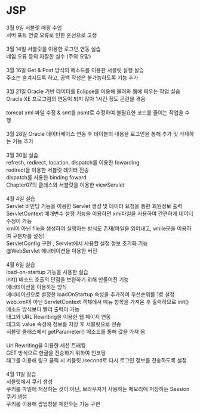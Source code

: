 # JSP
3월 9일 서블릿 매핑 수업<br>
서버 포트 연결 오류로 인한 혼선으로 고생<br><br>
3월 14일 서블릿을 이용한 로그인 연동 실습<br>
네임 오류 등의 자잘한 실수 (주의 요망)<br><br>
3월 16일 Get & Post 방식의 메소드를 이용한 서블릿 실행 실습<br>
주소는 숨겨지도록 하고, 공백 작성은 불가능하도록 기능 추가<br><br>
3월 21일 Oracle 기반 데이터를 Eclipse를 이용해 불러와 웹에 띄우는 작업 실습<br>
Oracle XE 프로그램의 연동이 되지 않아 1시간 정도 곤란을 겪음 <br><br>
tomcat xml 파일 수정 & smt를 psmt로 수정하여 불필요한 코드를 줄이는 작업을 수행 <br><br>
3월 28일 Oracle 데이터베이스 연동 후 테이블의 내용을 로그인을 통해 추가 및 삭제하는 기능 추가<br><br>
3월 30일 실습<br>refresh, redirect, location, dispatch를 이용한 fowarding<br>redirect을 이용한 서블릿 데이터 전송<br>dispatch를 사용한 binding foward
<br> Chapter07의 클래스와 서블릿을 이용한 viewServlet <br><br>
4월 4일 실습<br>
Servlet 바인딩 기능을 이용한 Servlet 생성 및 데이터 요청을 통한 회원정보 출력 <br>
ServletContext 매개변수 설정 기능을 이용하면 xml파일을 사용하여 간편하게 데이터 수정이 가능<br>
xml이 아닌 file을 생성하여 실행하는 방식도 존재(파일을 읽어내고, while문을 이용하여 구분자를 설정) <br> 
ServletConfig 구현 , Servlet에서 사용할 설정 정보 초기화 기능 <br>
@WebServlet 애너테이션을 이용한 버전 <br><br>
4월 6일 실습 <br>
load-on-startup 기능을 사용한 실습<br> 
init() 메소드 호출의 단점을 보완하기 위해 만들어진 기능<br> 
애너테이션을 이용하는 방식<br>
애너테이션으로 설정한 loadOnStartup 속성을 추가하여 우선순위를 1로 설정<br>
web.xml이 아닌 ServletContext 객체에서 메뉴 항목을 가져온 후 출력하므로 init() 메소드 방식보다 빨리 출력이 가능 <br>
<hidden> 태그와 URL Rewriting을 이용한 웹 페이지 연동 <br>
<hidden> 태그의 value 속성에 정보를 저장 후  서블릿으로 전송 <br>
서블릿 클래스에서 getParameter() 메소드를 통해 값을 가져 옴 <br> <br>
Url Rewriting을 이용한 세션 트래킹<br>
GET 방식으로 한글을 전송하기 위하여 인코딩<br>
<a> 태그를 이용해 링크 클릭 시 서블릿 /second로 다시 로그인 정보를 전송하도록 설정<br><br>
4월 11일 실습<br>
서블릿에서 쿠키 생성<br>
쿠키를 파일에 저장하는 것이 아닌, 브라우저가 사용하는 메모리에 저장하는 Session 쿠키 생성<br>
쿠키를 이용해 팝업창을 제한하는 기능 구현<br> 
